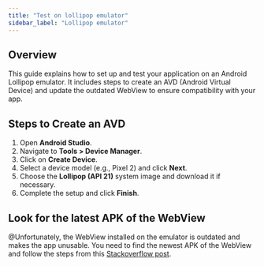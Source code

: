 ```yaml
---
title: "Test on lollipop emulator"
sidebar_label: "Lollipop emulator"
---
```


## Overview

This guide explains how to set up and test your application on an Android Lollipop emulator. It includes steps to create an AVD (Android Virtual Device) and update the outdated WebView to ensure compatibility with your app.

## Steps to Create an AVD

1. Open **Android Studio**.
2. Navigate to **Tools > Device Manager**.
3. Click on **Create Device**.
4. Select a device model (e.g., Pixel 2) and click **Next**.
5. Choose the **Lollipop (API 21)** system image and download it if necessary.
6. Complete the setup and click **Finish**.

## Look for the latest APK of the WebView

@Unfortunately, the WebView installed on the emulator is outdated and makes the app unusable. You need to find the newest APK of the WebView and follow the steps from this [Stackoverflow post](https://stackoverflow.com/a/79514205/3289338).
